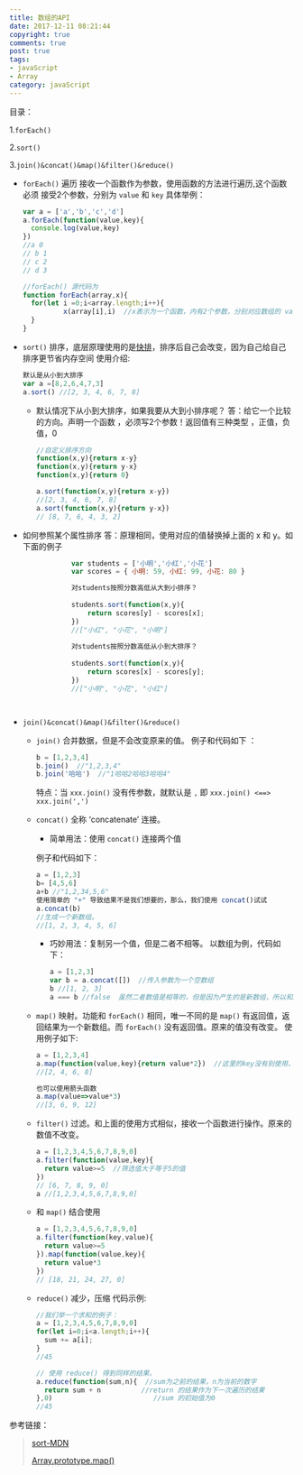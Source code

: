 ```yaml
---
title: 数组的API
date: 2017-12-11 08:21:44
copyright: true
comments: true
post: true
tags: 
- javaScript
- Array
category: javaScript
---
```


目录：

1.`forEach()`

2.`sort()`

3.`join()&concat()&map()&filter()&reduce()`


- `forEach()` 遍历 接收一个函数作为参数，使用函数的方法进行遍历,这个函数必须 接受2个参数，分别为 `value` 和 `key` 
  具体举例：

  ```javascript
  var a = ['a','b','c','d']
  a.forEach(function(value,key){
  	console.log(value,key)
  })
  //a 0
  // b 1
  // c 2
  // d 3

  //forEach() 源代码为
  function forEach(array,x){
    for(let i =0;i<array.length;i++){
    		x(array[i],i)  //x表示为一个函数，内有2个参数，分别对应数组的 value 和 key
  	}
  }
  ```

- `sort()` 排序，底层原理使用的是[快排](http://bubkoo.com/2014/01/12/sort-algorithm/quick-sort/)，排序后自己会改变，因为自己给自己排序更节省内存空间
  使用介绍:

  ```javascript
  默认是从小到大排序
  var a =[8,2,6,4,7,3]
  a.sort() //[2, 3, 4, 6, 7, 8]
  ```

  - 默认情况下从小到大排序，如果我要从大到小排序呢？
    答：给它一个比较的方向。声明一个函数 ，必须写2个参数！返回值有三种类型 ，正值，负值，0

    ```javascript
    //自定义排序方向
    function(x,y){return x-y}
    function(x,y){return y-x}
    function(x,y){return 0}
    ```

    ```javascript
    a.sort(function(x,y){return x-y})
    //[2, 3, 4, 6, 7, 8]
    a.sort(function(x,y){return y-x})
    // [8, 7, 6, 4, 3, 2]
    ```


-   如何参照某个属性排序
                答：原理相同，使用对应的值替换掉上面的 x  和 y。如下面的例子

    ```javascript
                var students = ['小明','小红','小花']
                var scores = { 小明: 59, 小红: 99, 小花: 80 }
    
                对students按照分数高低从大到小排序？
        
                students.sort(function(x,y){
                	return scores[y] - scores[x];
                })
                //["小红", "小花", "小明"]
        
                对students按照分数高低从小到大排序？
        
                students.sort(function(x,y){
                	return scores[x] - scores[y];
                })
                //["小明", "小花", "小红"]
    ```
    
                ​

-   `join()&concat()&map()&filter()&reduce()` 

    - `join()` 合并数据，但是不会改变原来的值。
      例子和代码如下 ：

      ```javascript
      b = [1,2,3,4]
      b.join()  //"1,2,3,4"
      b.join('哈哈')  //"1哈哈2哈哈3哈哈4"
      ```

      特点：当 `xxx.join()` 没有传参数，就默认是 `,`  即  `xxx.join() <==> xxx.join(',')`

    - `concat()`  全称 ‘concatenate’  连接。

      - 简单用法：使用  `concat()` 连接两个值

      例子和代码如下：

      ```javascript
      a = [1,2,3]
      b= [4,5,6]
      a+b //"1,2,34,5,6"
      使用简单的 "+" 导致结果不是我们想要的，那么，我们使用 concat()试试
      a.concat(b)
      //生成一个新数组。
      //[1, 2, 3, 4, 5, 6]
      ```

      - 巧妙用法：复制另一个值，但是二者不相等。
        以数组为例，代码如下：

        ```javascript
        a = [1,2,3]	
        var b = a.concat([])  //传入参数为一个空数组
        b //[1, 2, 3]
        a === b //false  虽然二者数值是相等的，但是因为产生的是新数组，所以和原来的不同。
        ```

    - `map()` 映射。功能和 `forEach()` 相同，唯一不同的是 `map()`  有返回值，返回结果为一个新数组。而 `forEach()` 没有返回值。原来的值没有改变。
      使用例子如下:

      ```javascript
      a = [1,2,3,4]
      a.map(function(value,key){return value*2})  //这里的key没有别使用，可以按需求选择。
      //[2, 4, 6, 8]

      也可以使用箭头函数
      a.map(value=>value*3)
      //[3, 6, 9, 12]
      ```

    - `filter()` 过滤。和上面的使用方式相似，接收一个函数进行操作。原来的数值不改变。

      ```javascript
      a = [1,2,3,4,5,6,7,8,9,0]
      a.filter(function(value,key){
      	return value>=5  //筛选值大于等于5的值
      })
      // [6, 7, 8, 9, 0]
      a //[1,2,3,4,5,6,7,8,9,0]
      ```

    - 和 `map()` 结合使用

      ```javascript
      a = [1,2,3,4,5,6,7,8,9,0]
      a.filter(function(key,value){
      	return value>=5
      }).map(function(value,key){
      	return value*3
      })
      // [18, 21, 24, 27, 0]
      ```

    - `reduce()` 减少，压缩
      代码示例:

      ```javascript
      //我们举一个求和的例子：
      a = [1,2,3,4,5,6,7,8,9,0]
      for(let i=0;i<a.length;i++){
        sum += a[i];
      }
      //45

      // 使用 reduce() 得到同样的结果。
      a.reduce(function(sum,n){	 //sum为之前的结果，n为当前的数字
      	return sum + n	 		//return 的结果作为下一次遍历的结果
      },0)  					   //sum 的初始值为0
      //45
      ```

      










参考链接：

> [sort-MDN](https://developer.mozilla.org/zh-CN/docs/Web/JavaScript/Reference/Global_Objects/Array/sort)
>
> [Array.prototype.map()](https://developer.mozilla.org/zh-CN/docs/Web/JavaScript/Reference/Global_Objects/Array/map)